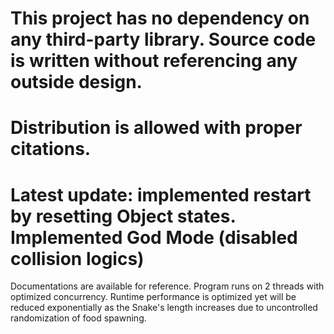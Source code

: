 # This project has no dependency on any third-party library. Source code is written without referencing any outside design.
# Distribution is allowed with proper citations.
# Latest update: implemented restart by resetting Object states. Implemented God Mode (disabled collision logics)
Documentations are available for reference. Program runs on 2 threads with optimized concurrency.
Runtime performance is optimized yet will be reduced exponentially as the Snake's length increases due to uncontrolled randomization of food spawning.

